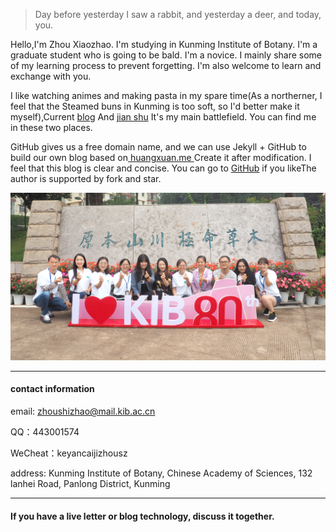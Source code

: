 > Day before yesterday I saw a rabbit, and yesterday a deer, and today, you.

Hello,I'm Zhou Xiaozhao. I'm studying in Kunming Institute of Botany. I'm a graduate student who is going to be bald. I'm a novice. I mainly share some of my learning process to prevent forgetting. I'm also welcome to learn and exchange with you.

I like watching animes and making pasta in my spare time(As a northerner, I feel that the Steamed buns in Kunming is too soft, so I'd better make it myself),Current [blog](www.zhouxiaozhao.cn ) And [jian shu](https://www.jianshu.com/u/e774b57cc676 ) It's my main battlefield. You can find me in these two places.

GitHub gives us a free domain name, and we can use Jekyll + GitHub to build our own blog based on[ huangxuan.me ](huangxuan.me )Create it after modification. I feel that this blog is clear and concise. You can go to [GitHub](https://github.com/Huxpro/huxpro.github.io) if you likeThe author is supported by fork and star.

![](/img/aboutme.jpg)

---

#### contact information

email: zhoushizhao@mail.kib.ac.cn

QQ：443001574

WeCheat：keyancaijizhousz

address: Kunming Institute of Botany, Chinese Academy of Sciences, 132 lanhei Road, Panlong District, Kunming

---
#### If you have a live letter or blog technology, discuss it together.
